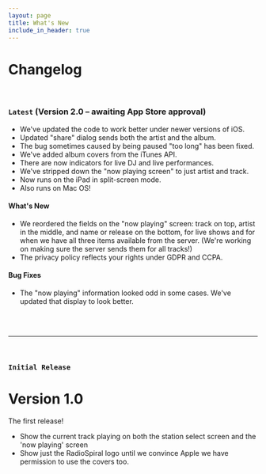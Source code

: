 ```yaml
---
layout: page
title: What's New
include_in_header: true
---
```


# Changelog

<br>

### `Latest` (**Version 2.0** – awaiting App Store approval)
- We've updated the code to work better under newer versions of iOS.
- Updated "share" dialog sends both the artist and the album.
- The bug sometimes caused by being paused "too long" has been fixed.
- We've added album covers from the iTunes API.
- There are now indicators for live DJ and live performances.
- We've stripped down the "now playing screen" to just artist and track.
- Now runs on the iPad in split-screen mode.
- Also runs on Mac OS!

#### What's New
- We reordered the fields on the "now playing" screen: track on top, artist in the middle, and name or release on the bottom, for live shows and for when we have all three items available from the server. (We're working on making sure the server sends them for all tracks!)
 - The privacy policy reflects your rights under GDPR and CCPA.
#### Bug Fixes
- The "now playing" information looked odd in some cases. We've updated that display to look better.
<br>

<br>

________
<br>

### `Initial Release`
# **Version 1.0**
The first release!
 - Show the current track playing on both the station select screen and the 'now playing' screen
 - Show just the RadioSpiral logo until we convince Apple we have permission to use the covers too.

<br>

